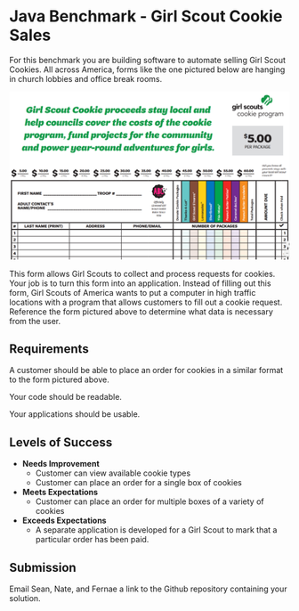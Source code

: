 # Java Benchmark - Girl Scout Cookie Sales

For this benchmark you are building software to automate selling Girl Scout Cookies. All across America, forms like the one pictured below are hanging in church lobbies and office break rooms.

![girl scout cookie form](girl-scout-cookie-form.png)

This form allows Girl Scouts to collect and process requests for cookies. Your job is to turn this form into an application. Instead of filling out this form, Girl Scouts of America wants to put a computer in high traffic locations with a program that allows customers to fill out a cookie request. Reference the form pictured above to determine what data is necessary from the user.

## Requirements

A customer should be able to place an order for cookies in a similar format to the form pictured above.

Your code should be readable.

Your applications should be usable.

## Levels of Success

- **Needs Improvement**
  - Customer can view available cookie types
  - Customer can place an order for a single box of cookies
- **Meets Expectations**
  - Customer can place an order for multiple boxes of a variety of cookies
- **Exceeds Expectations**
  - A separate application is developed for a Girl Scout to mark that a particular order has been paid.

## Submission

Email Sean, Nate, and Fernae a link to the Github repository containing your solution.
